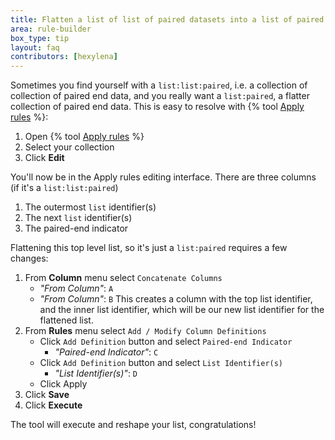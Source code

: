 ```yaml
---
title: Flatten a list of list of paired datasets into a list of paired datasets
area: rule-builder
box_type: tip
layout: faq
contributors: [hexylena]
---
```


Sometimes you find yourself with a `list:list:paired`, i.e. a collection of collection of paired end data, and you really want a `list:paired`, a flatter collection of paired end data. This is easy to resolve with {% tool [Apply rules](__APPLY_RULES__) %}:

1. Open {% tool [Apply rules](__APPLY_RULES__) %} 
2. Select your collection
3. Click **Edit**

You'll now be in the Apply rules editing interface. There are three columns (if it's a `list:list:paired`)

1. The outermost `list` identifier(s)
2. The next `list` identifier(s)
3. The paired-end indicator

Flattening this top level list, so it's just a `list:paired` requires a few changes:

1. From **Column** menu select `Concatenate Columns`
   - *"From Column"*: `A`
   - *"From Column"*: `B`
   This creates a column with the top list identifier, and the inner list identifier, which will be our new list identifier for the flattened list. 
2. From **Rules** menu select `Add / Modify Column Definitions`
   - Click `Add Definition` button and select `Paired-end Indicator`
     - *"Paired-end Indicator"*: `C`
   - Click `Add Definition` button and select `List Identifier(s)`
     - *"List Identifier(s)"*: `D`
   - Click Apply
3. Click **Save**
4. Click **Execute**

The tool will execute and reshape your list, congratulations!
